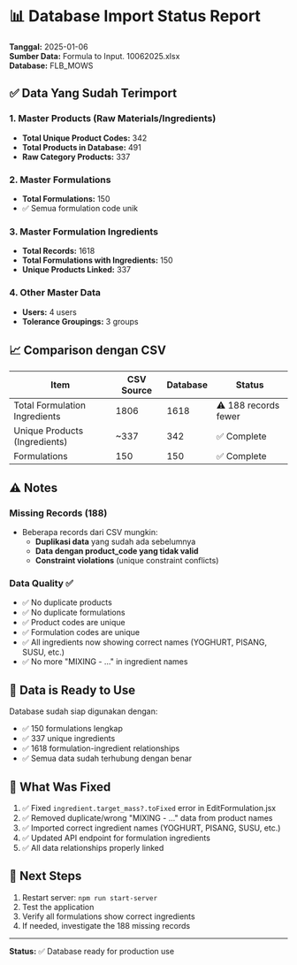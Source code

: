 # 📊 Database Import Status Report

**Tanggal:** 2025-01-06  
**Sumber Data:** Formula to Input. 10062025.xlsx  
**Database:** FLB_MOWS

## ✅ Data Yang Sudah Terimport

### 1. Master Products (Raw Materials/Ingredients)
- **Total Unique Product Codes:** 342
- **Total Products in Database:** 491
- **Raw Category Products:** 337

### 2. Master Formulations
- **Total Formulations:** 150
- ✅ Semua formulation code unik

### 3. Master Formulation Ingredients
- **Total Records:** 1618
- **Total Formulations with Ingredients:** 150
- **Unique Products Linked:** 337

### 4. Other Master Data
- **Users:** 4 users
- **Tolerance Groupings:** 3 groups

## 📈 Comparison dengan CSV

| Item | CSV Source | Database | Status |
|------|-----------|----------|--------|
| Total Formulation Ingredients | 1806 | 1618 | ⚠️ 188 records fewer |
| Unique Products (Ingredients) | ~337 | 342 | ✅ Complete |
| Formulations | 150 | 150 | ✅ Complete |

## ⚠️ Notes

### Missing Records (188)
- Beberapa records dari CSV mungkin:
  - **Duplikasi data** yang sudah ada sebelumnya
  - **Data dengan product_code yang tidak valid**
  - **Constraint violations** (unique constraint conflicts)

### Data Quality ✅
- ✅ No duplicate products
- ✅ No duplicate formulations
- ✅ Product codes are unique
- ✅ Formulation codes are unique
- ✅ All ingredients now showing correct names (YOGHURT, PISANG, SUSU, etc.)
- ✅ No more "MIXING - ..." in ingredient names

## 🎯 Data is Ready to Use

Database sudah siap digunakan dengan:
- ✅ 150 formulations lengkap
- ✅ 337 unique ingredients
- ✅ 1618 formulation-ingredient relationships
- ✅ Semua data sudah terhubung dengan benar

## 🔧 What Was Fixed

1. ✅ Fixed `ingredient.target_mass?.toFixed` error in EditFormulation.jsx
2. ✅ Removed duplicate/wrong "MIXING - ..." data from product names
3. ✅ Imported correct ingredient names (YOGHURT, PISANG, SUSU, etc.)
4. ✅ Updated API endpoint for formulation ingredients
5. ✅ All data relationships properly linked

## 📝 Next Steps

1. Restart server: `npm run start-server`
2. Test the application
3. Verify all formulations show correct ingredients
4. If needed, investigate the 188 missing records

---
**Status:** ✅ Database ready for production use




